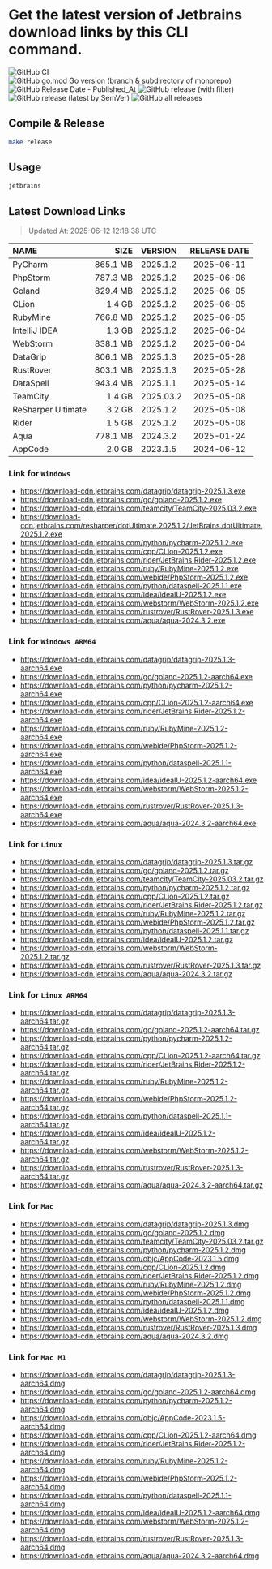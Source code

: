 # Get the latest version of Jetbrains download links by this CLI command.

![GitHub CI](https://github.com/designinlife/jetbrains/actions/workflows/ci.yml/badge.svg)
![GitHub go.mod Go version (branch & subdirectory of monorepo)](https://img.shields.io/github/go-mod/go-version/designinlife/jetbrains/master)
![GitHub Release Date - Published_At](https://img.shields.io/github/release-date/designinlife/jetbrains)
![GitHub release (with filter)](https://img.shields.io/github/v/release/designinlife/jetbrains)
![GitHub release (latest by SemVer)](https://img.shields.io/github/downloads/designinlife/jetbrains/v1.1.12/total)
![GitHub all releases](https://img.shields.io/github/downloads/designinlife/jetbrains/total)

## Compile & Release

```bash
make release
```

## Usage

```bash
jetbrains
```

## Latest Download Links

> Updated At: 2025-06-12 12:18:38 UTC

| NAME | SIZE | VERSION | RELEASE DATE |
| :-- | --: | :-- | :--: |
| PyCharm | 865.1 MB | 2025.1.2 | 2025-06-11 |
| PhpStorm | 787.3 MB | 2025.1.2 | 2025-06-06 |
| Goland | 829.4 MB | 2025.1.2 | 2025-06-05 |
| CLion | 1.4 GB | 2025.1.2 | 2025-06-05 |
| RubyMine | 766.8 MB | 2025.1.2 | 2025-06-05 |
| IntelliJ IDEA | 1.3 GB | 2025.1.2 | 2025-06-04 |
| WebStorm | 838.1 MB | 2025.1.2 | 2025-06-04 |
| DataGrip | 806.1 MB | 2025.1.3 | 2025-05-28 |
| RustRover | 803.1 MB | 2025.1.3 | 2025-05-28 |
| DataSpell | 943.4 MB | 2025.1.1 | 2025-05-14 |
| TeamCity | 1.4 GB | 2025.03.2 | 2025-05-08 |
| ReSharper Ultimate | 3.2 GB | 2025.1.2 | 2025-05-08 |
| Rider | 1.5 GB | 2025.1.2 | 2025-05-08 |
| Aqua | 778.1 MB | 2024.3.2 | 2025-01-24 |
| AppCode | 2.0 GB | 2023.1.5 | 2024-06-12 |

### Link for `Windows`

* <https://download-cdn.jetbrains.com/datagrip/datagrip-2025.1.3.exe>
* <https://download-cdn.jetbrains.com/go/goland-2025.1.2.exe>
* <https://download-cdn.jetbrains.com/teamcity/TeamCity-2025.03.2.exe>
* <https://download-cdn.jetbrains.com/resharper/dotUltimate.2025.1.2/JetBrains.dotUltimate.2025.1.2.exe>
* <https://download-cdn.jetbrains.com/python/pycharm-2025.1.2.exe>
* <https://download-cdn.jetbrains.com/cpp/CLion-2025.1.2.exe>
* <https://download-cdn.jetbrains.com/rider/JetBrains.Rider-2025.1.2.exe>
* <https://download-cdn.jetbrains.com/ruby/RubyMine-2025.1.2.exe>
* <https://download-cdn.jetbrains.com/webide/PhpStorm-2025.1.2.exe>
* <https://download-cdn.jetbrains.com/python/dataspell-2025.1.1.exe>
* <https://download-cdn.jetbrains.com/idea/ideaIU-2025.1.2.exe>
* <https://download-cdn.jetbrains.com/webstorm/WebStorm-2025.1.2.exe>
* <https://download-cdn.jetbrains.com/rustrover/RustRover-2025.1.3.exe>
* <https://download-cdn.jetbrains.com/aqua/aqua-2024.3.2.exe>

### Link for `Windows ARM64`

* <https://download-cdn.jetbrains.com/datagrip/datagrip-2025.1.3-aarch64.exe>
* <https://download-cdn.jetbrains.com/go/goland-2025.1.2-aarch64.exe>
* <https://download-cdn.jetbrains.com/python/pycharm-2025.1.2-aarch64.exe>
* <https://download-cdn.jetbrains.com/cpp/CLion-2025.1.2-aarch64.exe>
* <https://download-cdn.jetbrains.com/rider/JetBrains.Rider-2025.1.2-aarch64.exe>
* <https://download-cdn.jetbrains.com/ruby/RubyMine-2025.1.2-aarch64.exe>
* <https://download-cdn.jetbrains.com/webide/PhpStorm-2025.1.2-aarch64.exe>
* <https://download-cdn.jetbrains.com/python/dataspell-2025.1.1-aarch64.exe>
* <https://download-cdn.jetbrains.com/idea/ideaIU-2025.1.2-aarch64.exe>
* <https://download-cdn.jetbrains.com/webstorm/WebStorm-2025.1.2-aarch64.exe>
* <https://download-cdn.jetbrains.com/rustrover/RustRover-2025.1.3-aarch64.exe>
* <https://download-cdn.jetbrains.com/aqua/aqua-2024.3.2-aarch64.exe>

### Link for `Linux`

* <https://download-cdn.jetbrains.com/datagrip/datagrip-2025.1.3.tar.gz>
* <https://download-cdn.jetbrains.com/go/goland-2025.1.2.tar.gz>
* <https://download-cdn.jetbrains.com/teamcity/TeamCity-2025.03.2.tar.gz>
* <https://download-cdn.jetbrains.com/python/pycharm-2025.1.2.tar.gz>
* <https://download-cdn.jetbrains.com/cpp/CLion-2025.1.2.tar.gz>
* <https://download-cdn.jetbrains.com/rider/JetBrains.Rider-2025.1.2.tar.gz>
* <https://download-cdn.jetbrains.com/ruby/RubyMine-2025.1.2.tar.gz>
* <https://download-cdn.jetbrains.com/webide/PhpStorm-2025.1.2.tar.gz>
* <https://download-cdn.jetbrains.com/python/dataspell-2025.1.1.tar.gz>
* <https://download-cdn.jetbrains.com/idea/ideaIU-2025.1.2.tar.gz>
* <https://download-cdn.jetbrains.com/webstorm/WebStorm-2025.1.2.tar.gz>
* <https://download-cdn.jetbrains.com/rustrover/RustRover-2025.1.3.tar.gz>
* <https://download-cdn.jetbrains.com/aqua/aqua-2024.3.2.tar.gz>

### Link for `Linux ARM64`

* <https://download-cdn.jetbrains.com/datagrip/datagrip-2025.1.3-aarch64.tar.gz>
* <https://download-cdn.jetbrains.com/go/goland-2025.1.2-aarch64.tar.gz>
* <https://download-cdn.jetbrains.com/python/pycharm-2025.1.2-aarch64.tar.gz>
* <https://download-cdn.jetbrains.com/cpp/CLion-2025.1.2-aarch64.tar.gz>
* <https://download-cdn.jetbrains.com/rider/JetBrains.Rider-2025.1.2-aarch64.tar.gz>
* <https://download-cdn.jetbrains.com/ruby/RubyMine-2025.1.2-aarch64.tar.gz>
* <https://download-cdn.jetbrains.com/webide/PhpStorm-2025.1.2-aarch64.tar.gz>
* <https://download-cdn.jetbrains.com/python/dataspell-2025.1.1-aarch64.tar.gz>
* <https://download-cdn.jetbrains.com/idea/ideaIU-2025.1.2-aarch64.tar.gz>
* <https://download-cdn.jetbrains.com/webstorm/WebStorm-2025.1.2-aarch64.tar.gz>
* <https://download-cdn.jetbrains.com/rustrover/RustRover-2025.1.3-aarch64.tar.gz>
* <https://download-cdn.jetbrains.com/aqua/aqua-2024.3.2-aarch64.tar.gz>

### Link for `Mac`

* <https://download-cdn.jetbrains.com/datagrip/datagrip-2025.1.3.dmg>
* <https://download-cdn.jetbrains.com/go/goland-2025.1.2.dmg>
* <https://download-cdn.jetbrains.com/teamcity/TeamCity-2025.03.2.tar.gz>
* <https://download-cdn.jetbrains.com/python/pycharm-2025.1.2.dmg>
* <https://download-cdn.jetbrains.com/objc/AppCode-2023.1.5.dmg>
* <https://download-cdn.jetbrains.com/cpp/CLion-2025.1.2.dmg>
* <https://download-cdn.jetbrains.com/rider/JetBrains.Rider-2025.1.2.dmg>
* <https://download-cdn.jetbrains.com/ruby/RubyMine-2025.1.2.dmg>
* <https://download-cdn.jetbrains.com/webide/PhpStorm-2025.1.2.dmg>
* <https://download-cdn.jetbrains.com/python/dataspell-2025.1.1.dmg>
* <https://download-cdn.jetbrains.com/idea/ideaIU-2025.1.2.dmg>
* <https://download-cdn.jetbrains.com/webstorm/WebStorm-2025.1.2.dmg>
* <https://download-cdn.jetbrains.com/rustrover/RustRover-2025.1.3.dmg>
* <https://download-cdn.jetbrains.com/aqua/aqua-2024.3.2.dmg>

### Link for `Mac M1`

* <https://download-cdn.jetbrains.com/datagrip/datagrip-2025.1.3-aarch64.dmg>
* <https://download-cdn.jetbrains.com/go/goland-2025.1.2-aarch64.dmg>
* <https://download-cdn.jetbrains.com/python/pycharm-2025.1.2-aarch64.dmg>
* <https://download-cdn.jetbrains.com/objc/AppCode-2023.1.5-aarch64.dmg>
* <https://download-cdn.jetbrains.com/cpp/CLion-2025.1.2-aarch64.dmg>
* <https://download-cdn.jetbrains.com/rider/JetBrains.Rider-2025.1.2-aarch64.dmg>
* <https://download-cdn.jetbrains.com/ruby/RubyMine-2025.1.2-aarch64.dmg>
* <https://download-cdn.jetbrains.com/webide/PhpStorm-2025.1.2-aarch64.dmg>
* <https://download-cdn.jetbrains.com/python/dataspell-2025.1.1-aarch64.dmg>
* <https://download-cdn.jetbrains.com/idea/ideaIU-2025.1.2-aarch64.dmg>
* <https://download-cdn.jetbrains.com/webstorm/WebStorm-2025.1.2-aarch64.dmg>
* <https://download-cdn.jetbrains.com/rustrover/RustRover-2025.1.3-aarch64.dmg>
* <https://download-cdn.jetbrains.com/aqua/aqua-2024.3.2-aarch64.dmg>
